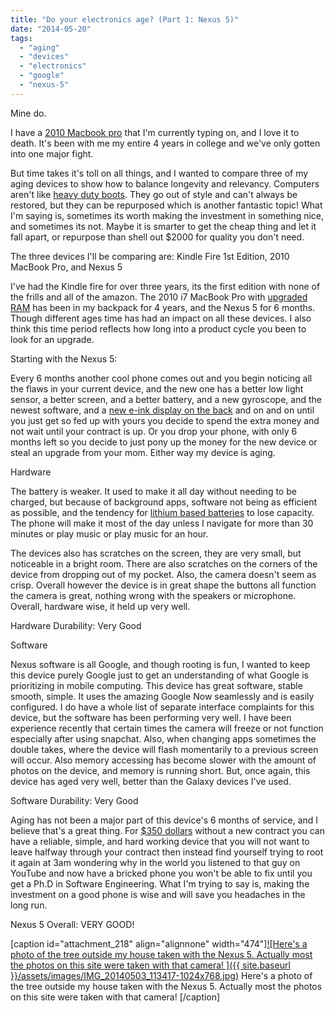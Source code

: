 ```yaml
---
title: "Do your electronics age? (Part 1: Nexus 5)"
date: "2014-05-20"
tags: 
  - "aging"
  - "devices"
  - "electronics"
  - "google"
  - "nexus-5"
---
```


Mine do.

I have a [2010 Macbook pro](http://www.macworld.com/article/1150146/15inch_macbookpro_corei5i7.html "Old Article from MacWorld") that I'm currently typing on, and I love it to death. It's been with me my entire 4 years in college and we've only gotten into one major fight.

But time takes it's toll on all things, and I wanted to compare three of my aging devices to show how to balance longevity and relevancy. Computers aren't like [heavy duty boots](http://standards.danner.com/ "Danner Boots"). They go out of style and can't always be restored, but they can be repurposed which is another fantastic topic! What I'm saying is, sometimes its worth making the investment in something nice, and sometimes its not. Maybe it is smarter to get the cheap thing and let it fall apart, or repurpose than shell out $2000 for quality you don't need.

The three devices I'll be comparing are: Kindle Fire 1st Edition, 2010 MacBook Pro, and Nexus 5

I've had the Kindle fire for over three years, its the first edition with none of the frills and all of the amazon. The 2010 i7 MacBook Pro with [upgraded RAM](http://www.newegg.com/Product/Product.aspx?Item=N82E16820148604&nm_mc=AFC-C8Junction&cm_mmc=AFC-C8Junction-_-na-_-na-_-na&cm_sp=&AID=11552995&PID=7325242&SID=409664M1M140520003128PWU "Crucial 8GB Newegg ") has been in my backpack for 4 years, and the Nexus 5 for 6 months. Though different ages time has had an impact on all these devices. I also think this time period reflects how long into a product cycle you been to look for an upgrade.

Starting with the Nexus 5:

Every 6 months another cool phone comes out and you begin noticing all the flaws in your current device, and the new one has a better low light sensor, a better screen, and a better battery, and a new gyroscope, and the newest software, and a [new e-ink display on the back](http://www.engadget.com/2013/12/04/yotaphone-e-ink-smartphone-hands-on/) and on and on until you just get so fed up with yours you decide to spend the extra money and not wait until your contract is up. Or you drop your phone, with only 6 months left so you decide to just pony up the money for the new device or steal an upgrade from your mom. Either way my device is aging.

Hardware

The battery is weaker. It used to make it all day without needing to be charged, but because of background apps, software not being as efficient as possible, and the tendency for [lithium based batteries](http://gizmodo.com/how-to-take-care-of-your-smartphone-battery-the-right-w-513217256 "It's amazing that this is a thing people think about") to lose capacity. The phone will make it most of the day unless I navigate for more than 30 minutes or play music or play music for an hour.

The devices also has scratches on the screen, they are very small, but noticeable in a bright room. There are also scratches on the corners of the device from dropping out of my pocket. Also, the camera doesn't seem as crisp. Overall however the device is in great shape the buttons all function the camera is great, nothing wrong with the speakers or microphone. Overall, hardware wise, it held up very well.

Hardware Durability: Very Good

Software

Nexus software is all Google, and though rooting is fun, I wanted to keep this device purely Google just to get an understanding of what Google is prioritizing in mobile computing. This device has great software, stable smooth, simple. It uses the amazing Google Now seamlessly and is easily configured. I do have a whole list of separate interface complaints for this device, but the software has been performing very well. I have been experience recently that certain times the camera will freeze or not function especially after using snapchat. Also, when changing apps sometimes the double takes, where the device will flash momentarily to a previous screen will occur. Also memory accessing has become slower with the amount of photos on the device, and memory is running short. But, once again, this device has aged very well, better than the Galaxy devices I've used.

Software Durability: Very Good

Aging has not been a major part of this device's 6 months of service, and I believe that's a great thing. For [$350 dollars](http://www.google.com/nexus/5/ "You can buy one now! ") without a new contract you can have a reliable, simple, and hard working device that you will not want to leave halfway through your contract then instead find yourself trying to root it again at 3am wondering why in the world you listened to that guy on YouTube and now have a bricked phone you won't be able to fix until you get a Ph.D in Software Engineering. What I'm trying to say is, making the investment on a good phone is wise and will save you headaches in the long run.

Nexus 5 Overall: VERY GOOD!

\[caption id="attachment\_218" align="alignnone" width="474"\][![Here's a photo of the tree outside my house taken with the Nexus 5. Actually most the photos on this site were taken with that camera! ]({{ site.baseurl }}/assets/images/IMG_20140503_113417-1024x768.jpg)](http://timmyreilly.azurewebsites.net/wp-content/uploads/2014/05/IMG_20140503_113417.jpg) Here's a photo of the tree outside my house taken with the Nexus 5. Actually most the photos on this site were taken with that camera! \[/caption\]

